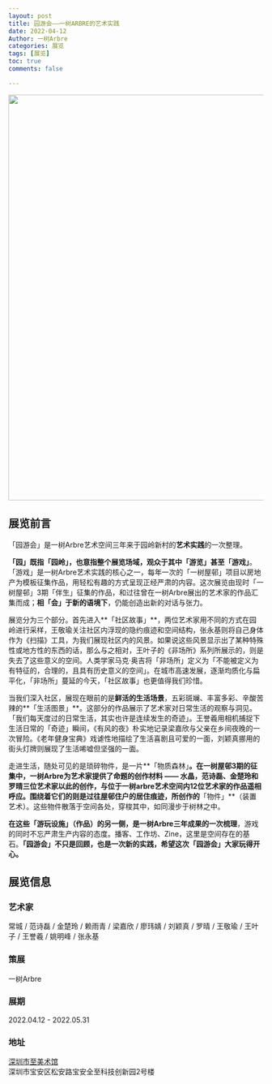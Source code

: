 ```yaml
---
layout: post
title: 园游会——一树ARBRE的艺术实践
date: 2022-04-12
Author: 一树Arbre
categories: 展览
tags: [展览]
toc: true
comments: false

---
```


<img src="https://s2.loli.net/2022/08/20/YBxNwtOic54sk2y.gif" width="800px" />

## 展览前言

「园游会」是一树Arbre艺术空间三年来于园岭新村的**艺术实践**的一次整理。

**「园」既指「园岭」，也意指整个展览场域，**观众于其中**「游览」**甚至**「游戏」**。「游戏」是一树Arbre艺术实践的核心之一，每年一次的「一树屋邨」项目以房地产为模板征集作品，用轻松有趣的方式呈现正经严肃的内容。这次展览由现时「一树屋邨」3期「伴生」征集的作品，和过往曾在一树Arbre展出的艺术家的作品汇集而成；**相「会」于新的语境下**，仍能创造出新的对话与张力。

展览分为三个部分。首先进入**「社区故事」**，两位艺术家用不同的方式在园岭进行采样，王敬瑜关注社区内浮现的隐约痕迹和空间结构，张永基则将自己身体作为《扫描》工具，为我们展现社区内的风景。如果说这些风景显示出了某种特殊性或地方性的东西的话，那么与之相对，王叶子的《非场所》系列所展示的，则是失去了这些意义的空间。人类学家马克·奥吉将「非场所」定义为「不能被定义为有特征的，合理的，且具有历史意义的空间」。在城市高速发展，逐渐均质化与扁平化，「非场所」蔓延的今天，「社区故事」也更值得我们珍惜。

当我们深入社区，展现在眼前的是**鲜活的生活场景**，五彩斑斓、丰富多彩、辛酸苦辣的**「生活图景」**。这部分的作品展示了艺术家对日常生活的观察与洞见。「我们每天度过的日常生活，其实也许是连续发生的奇迹」。王誉羲用相机捕捉下生活日常的「奇迹」瞬间，《有风的夜》朴实地记录梁嘉欣与父亲在乡间夜晚的一次冒险。《老年健身宝典》戏谑性地描绘了生活喜剧且可爱的一面，刘颖真挪用的街头灯牌则展现了生活唏嘘但坚强的一面。

走进生活，随处可见的是琐碎物件，是一片**「物质森林」**。在一树屋邨3期的征集中，一树Arbre为艺术家提供了命题的创作材料 —— 水晶，范诗磊、金楚玲和罗晴三位艺术家以此的创作，与位于一树arbre艺术空间内12位艺术家的作品遥相呼应。围绕着它们的则是过往屋邨住户的居住痕迹，所创作的**「物件」**（装置艺术）。这些物件散落于空间各处，穿梭其中，如同漫步于树林之中。

**在这些「游玩设施」（作品）的另一侧，是一树Arbre三年成果的一次梳理**，游戏的同时不忘严肃生产内容的态度。播客、工作坊、Zine，这里是空间存在的基石。**「园游会」不只是回顾，也是一次新的实践，希望这次「园游会」大家玩得开心。**

## 展览信息

### 艺术家

常城 / 范诗磊 / 金楚玲 / 赖雨青 / 梁嘉欣 / 廖玮婧 / 刘颖真 / 罗晴 / 王敬瑜 / 王叶子 / 王誉羲 / 姚明峰 / 张永基

### 策展

一树Arbre

### 展期

2022.04.12 - 2022.05.31

### 地址

[深圳市至美术馆](https://mp.weixin.qq.com/s?__biz=MzA3NTYyODYzOQ==&mid=2650397658&idx=1&sn=3fca5c26237c1dc88ec86c99ec818a5b&chksm=8760d2eab0175bfc1dd7da4c0a1c85925662d1be7a08dbbd854bf05ce5168ea76eb55b3a255f&scene=21)  
深圳市宝安区松安路宝安全至科技创新园2号楼

